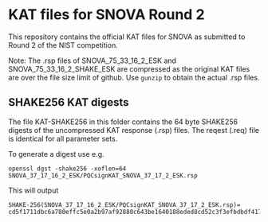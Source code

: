 # KAT files for SNOVA Round 2

This repository contains the official KAT files for SNOVA as submitted to Round 2 of the NIST competition.

Note:
The .rsp files of SNOVA_75_33_16_2_ESK and SNOVA_75_33_16_2_SHAKE_ESK are compressed as the original KAT files are over the file size limit of github.
Use `gunzip` to obtain the actual .rsp files.

## SHAKE256 KAT digests

The file KAT-SHAKE256 in this folder contains the 64 byte SHAKE256 digests of the uncompressed KAT response (.rsp) files.
The reqest (.req) file is identical for all parameter sets.

To generate a digest use e.g.
```
openssl dgst -shake256 -xoflen=64 SNOVA_37_17_16_2_ESK/PQCsignKAT_SNOVA_37_17_2_ESK.rsp
```

This will output
```
SHAKE-256(SNOVA_37_17_16_2_ESK/PQCsignKAT_SNOVA_37_17_2_ESK.rsp)= cd5f1711dbc6a780effc5e0a2b97af92880c643be1640188eded8cd52c3f3efbdbdf417f43f006ddf1d5b0dc690cd21ce58e18daac30547a1494e78f8f25287c
```
